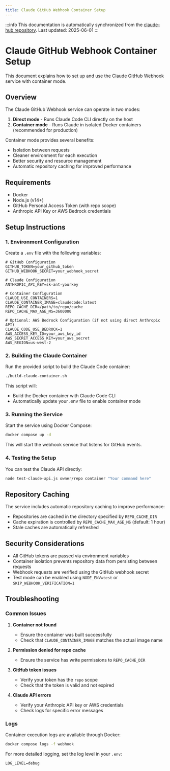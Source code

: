 ```yaml
---
title: Claude GitHub Webhook Container Setup
---
```


:::info
This documentation is automatically synchronized from the [claude-hub repository](https://github.com/intelligence-assist/claude-hub). 
Last updated: 2025-06-01
:::



# Claude GitHub Webhook Container Setup

This document explains how to set up and use the Claude GitHub Webhook service with container mode.

## Overview

The Claude GitHub Webhook service can operate in two modes:
1. **Direct mode** - Runs Claude Code CLI directly on the host
2. **Container mode** - Runs Claude in isolated Docker containers (recommended for production)

Container mode provides several benefits:
- Isolation between requests
- Cleaner environment for each execution
- Better security and resource management
- Automatic repository caching for improved performance

## Requirements

- Docker
- Node.js (v14+)
- GitHub Personal Access Token (with repo scope)
- Anthropic API Key or AWS Bedrock credentials

## Setup Instructions

### 1. Environment Configuration

Create a `.env` file with the following variables:

```
# GitHub Configuration
GITHUB_TOKEN=your_github_token
GITHUB_WEBHOOK_SECRET=your_webhook_secret

# Claude Configuration
ANTHROPIC_API_KEY=sk-ant-yourkey

# Container Configuration
CLAUDE_USE_CONTAINERS=1
CLAUDE_CONTAINER_IMAGE=claudecode:latest
REPO_CACHE_DIR=/path/to/repo/cache
REPO_CACHE_MAX_AGE_MS=3600000

# Optional: AWS Bedrock Configuration (if not using direct Anthropic API)
CLAUDE_CODE_USE_BEDROCK=1
AWS_ACCESS_KEY_ID=your_aws_key_id
AWS_SECRET_ACCESS_KEY=your_aws_secret
AWS_REGION=us-west-2
```

### 2. Building the Claude Container

Run the provided script to build the Claude Code container:

```bash
./build-claude-container.sh
```

This script will:
- Build the Docker container with Claude Code CLI
- Automatically update your .env file to enable container mode

### 3. Running the Service

Start the service using Docker Compose:

```bash
docker compose up -d
```

This will start the webhook service that listens for GitHub events.

### 4. Testing the Setup

You can test the Claude API directly:

```bash
node test-claude-api.js owner/repo container "Your command here"
```

## Repository Caching

The service includes automatic repository caching to improve performance:

- Repositories are cached in the directory specified by `REPO_CACHE_DIR`
- Cache expiration is controlled by `REPO_CACHE_MAX_AGE_MS` (default: 1 hour)
- Stale caches are automatically refreshed

## Security Considerations

- All GitHub tokens are passed via environment variables
- Container isolation prevents repository data from persisting between requests
- Webhook requests are verified using the GitHub webhook secret
- Test mode can be enabled using `NODE_ENV=test` or `SKIP_WEBHOOK_VERIFICATION=1`

## Troubleshooting

### Common Issues

1. **Container not found**
   - Ensure the container was built successfully
   - Check that `CLAUDE_CONTAINER_IMAGE` matches the actual image name

2. **Permission denied for repo cache**
   - Ensure the service has write permissions to `REPO_CACHE_DIR`

3. **GitHub token issues**
   - Verify your token has the `repo` scope
   - Check that the token is valid and not expired

4. **Claude API errors**
   - Verify your Anthropic API key or AWS credentials
   - Check logs for specific error messages

### Logs

Container execution logs are available through Docker:

```bash
docker compose logs -f webhook
```

For more detailed logging, set the log level in your `.env`:

```
LOG_LEVEL=debug
```
